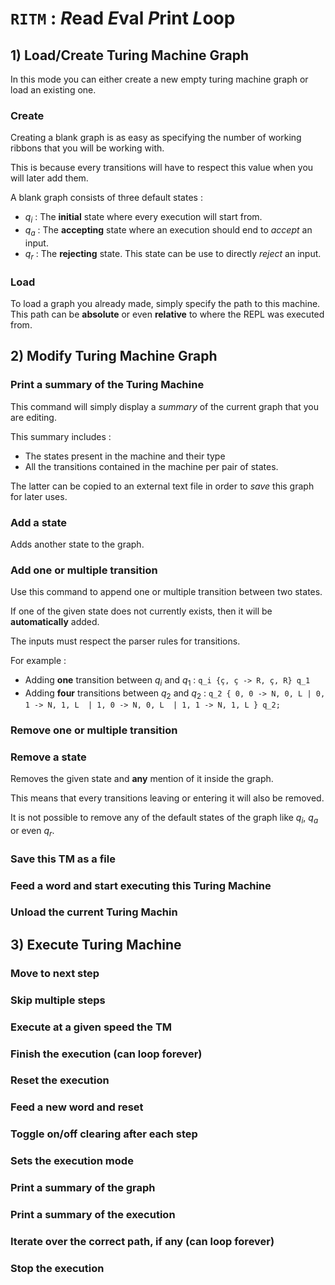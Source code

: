 # $\texttt{RITM}$ : *R*ead *E*val *P*rint *L*oop

## 1) Load/Create Turing Machine Graph

In this mode you can either create a new empty turing machine graph or load an existing one.

### Create

Creating a blank graph is as easy as specifying the number of working ribbons that you will be working with.

This is because every transitions will have to respect this value when you will later add them.


A blank graph consists of three default states :
* $q_i$ : The **initial** state where every execution will start from.
* $q_a$ : The **accepting** state where an execution should end to *accept* an input.
* $q_r$ : The **rejecting** state. This state can be use to directly *reject* an input.

### Load

To load a graph you already made, simply specify the path to this machine. This path can be **absolute** or even **relative** to where the REPL was executed from.


## 2) Modify Turing Machine Graph

### Print a summary of the Turing Machine

This command will simply display a *summary* of the current graph that you are editing. 

This summary includes : 
* The states present in the machine and their type
* All the transitions contained in the machine per pair of states.

The latter can be copied to an external text file in order to *save* this graph for later uses.

### Add a state

Adds another state to the graph.

### Add one or multiple transition

Use this command to append one or multiple transition between two states. 

If one of the given state does not currently exists, then it will be **automatically** added.  

The inputs must respect the parser rules for transitions. 

For example :
* Adding **one** transition between $q_i$ and $q_1$ : `q_i {ç, ç -> R, ç, R} q_1`
* Adding **four** transitions between $q_2$ and $q_2$ : `q_2 { 0, 0 -> N, 0, L | 0, 1 -> N, 1, L  | 1, 0 -> N, 0, L  | 1, 1 -> N, 1, L } q_2;`

### Remove one or multiple transition
### Remove a state

Removes the given state and **any** mention of it inside the graph.


This means that every transitions leaving or entering it will also be removed.

It is not possible to remove any of the default states of the graph like $q_i$, $q_a$ or even $q_r$.

### Save this TM as a file



### Feed a word and start executing this Turing Machine
### Unload the current Turing Machin




## 3) Execute Turing Machine


### Move to next step
### Skip multiple steps
### Execute at a given speed the TM
### Finish the execution (can loop forever)
### Reset the execution
### Feed a new word and reset
### Toggle on/off clearing after each step
### Sets the execution mode
### Print a summary of the graph
### Print a summary of the execution
### Iterate over the correct path, if any (can loop forever)
### Stop the execution